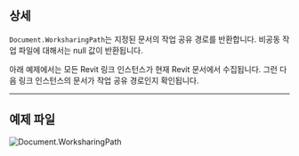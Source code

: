 ## 상세
`Document.WorksharingPath`는 지정된 문서의 작업 공유 경로를 반환합니다. 비공동 작업 파일에 대해서는 null 값이 반환됩니다.

아래 예제에서는 모든 Revit 링크 인스턴스가 현재 Revit 문서에서 수집됩니다. 그런 다음 링크 인스턴스의 문서가 작업 공유 경로인지 확인됩니다.
___
## 예제 파일

![Document.WorksharingPath](./Revit.Application.Document.WorksharingPath_img.jpg)
